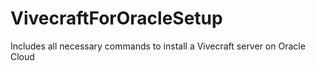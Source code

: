 # VivecraftForOracleSetup
Includes all necessary commands to install a Vivecraft server on Oracle Cloud 
